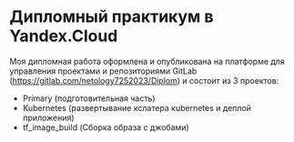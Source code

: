 # Дипломный практикум в Yandex.Cloud

Моя дипломная работа оформлена и опубликована на платформе для управления проектами и репозиториями GitLab (https://gitlab.com/netology7252023/Diplom) и состоит из 3 проектов:
 * Primary (подготовительная часть)
 * Kubernetes (развертывание кслатера кubernetes и деплой приложения)
 * tf_image_build (Сборка образа с джобами)


